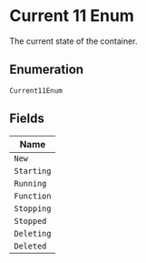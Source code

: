 
# Current 11 Enum

The current state of the container.

## Enumeration

`Current11Enum`

## Fields

| Name |
|  --- |
| `New` |
| `Starting` |
| `Running` |
| `Function` |
| `Stopping` |
| `Stopped` |
| `Deleting` |
| `Deleted` |

